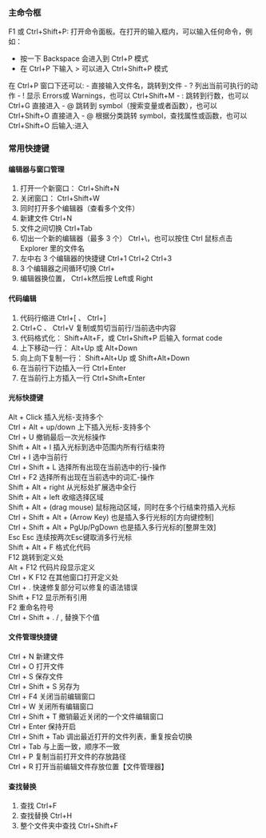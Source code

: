 ### 主命令框
F1 或 Ctrl+Shift+P: 打开命令面板。在打开的输入框内，可以输入任何命令，例如：
 - 按一下 Backspace 会进入到 Ctrl+P 模式
 - 在 Ctrl+P 下输入 > 可以进入 Ctrl+Shift+P 模式

在 Ctrl+P 窗口下还可以:
    - 直接输入文件名，跳转到文件
    - ? 列出当前可执行的动作
    - ! 显示 Errors或 Warnings，也可以 Ctrl+Shift+M
    - : 跳转到行数，也可以 Ctrl+G 直接进入
    - @ 跳转到 symbol（搜索变量或者函数），也可以 Ctrl+Shift+O 直接进入
    - @ 根据分类跳转 symbol，查找属性或函数，也可以 Ctrl+Shift+O 后输入:进入

### 常用快捷键
#### 编辑器与窗口管理
1. 打开一个新窗口： Ctrl+Shift+N
2. 关闭窗口： Ctrl+Shift+W
3. 同时打开多个编辑器（查看多个文件）
4. 新建文件 Ctrl+N
5. 文件之间切换 Ctrl+Tab
6. 切出一个新的编辑器（最多 3 个） Ctrl+\，也可以按住 Ctrl 鼠标点击 Explorer 里的文件名
7. 左中右 3 个编辑器的快捷键 Ctrl+1 Ctrl+2 Ctrl+3
8. 3 个编辑器之间循环切换 Ctrl+
9. 编辑器换位置， Ctrl+k然后按 Left或 Right

#### 代码编辑
1. 代码行缩进 Ctrl+[ 、 Ctrl+]
2. Ctrl+C 、 Ctrl+V 复制或剪切当前行/当前选中内容
3. 代码格式化： Shift+Alt+F，或 Ctrl+Shift+P 后输入 format code
4. 上下移动一行： Alt+Up 或 Alt+Down
5. 向上向下复制一行： Shift+Alt+Up 或 Shift+Alt+Down
6. 在当前行下边插入一行 Ctrl+Enter
7. 在当前行上方插入一行 Ctrl+Shift+Enter

#### 光标快捷键
Alt + Click 插入光标-支持多个    
Ctrl + Alt + up/down 上下插入光标-支持多个    
Ctrl + U 撤销最后一次光标操作    
Shift + Alt + I 插入光标到选中范围内所有行结束符    
Ctrl + I 选中当前行    
Ctrl + Shift + L 选择所有出现在当前选中的行-操作    
Ctrl + F2 选择所有出现在当前选中的词汇-操作    
Shift + Alt + right 从光标处扩展选中全行    
Shift + Alt + left 收缩选择区域    
Shift + Alt + (drag mouse) 鼠标拖动区域，同时在多个行结束符插入光标    
Ctrl + Shift + Alt + (Arrow Key) 也是插入多行光标的[方向键控制]    
Ctrl + Shift + Alt + PgUp/PgDown 也是插入多行光标的[整屏生效]    
Esc Esc 连续按两次Esc键取消多行光标    
Shift + Alt + F 格式化代码    
F12 跳转到定义处    
Alt + F12 代码片段显示定义    
Ctrl + K F12 在其他窗口打开定义处    
Ctrl + . 快速修复部分可以修复的语法错误    
Shift + F12 显示所有引用    
F2 重命名符号    
Ctrl + Shift + . / , 替换下个值    

#### 文件管理快捷键
Ctrl + N 新建文件    
Ctrl + O 打开文件    
Ctrl + S 保存文件    
Ctrl + Shift + S 另存为    
Ctrl + F4 关闭当前编辑窗口    
Ctrl + W 关闭所有编辑窗口    
Ctrl + Shift + T 撤销最近关闭的一个文件编辑窗口    
Ctrl + Enter 保持开启    
Ctrl + Shift + Tab 调出最近打开的文件列表，重复按会切换    
Ctrl + Tab 与上面一致，顺序不一致    
Ctrl + P 复制当前打开文件的存放路径    
Ctrl + R 打开当前编辑文件存放位置【文件管理器】    

#### 查找替换
1. 查找 Ctrl+F
2. 查找替换 Ctrl+H
3. 整个文件夹中查找 Ctrl+Shift+F

